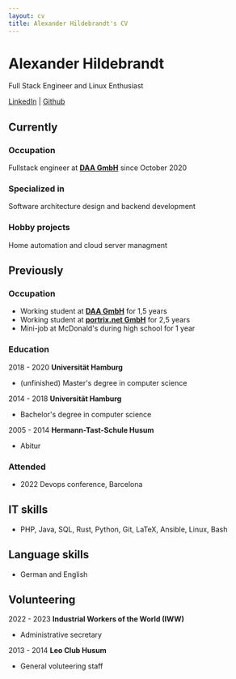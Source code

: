 ```yaml
---
layout: cv
title: Alexander Hildebrandt's CV
---
```

# Alexander Hildebrandt
Full Stack Engineer and Linux Enthusiast

<div id="webaddress">
<a href="https://www.linkedin.com/in/hildebro/">LinkedIn</a>
| <a href="http://github.com/hildebro">Github</a>
</div>

## Currently

### Occupation

Fullstack engineer at __[DAA GmbH](https://www.daa.net/)__ since October 2020

### Specialized in

Software architecture design and backend development

### Hobby projects

Home automation and cloud server managment


## Previously

### Occupation

- Working student at __[DAA GmbH](https://www.daa.net/)__ for 1,5 years
- Working student at __[portrix.net GmbH](https://portrix.net/ceemes/de/home/)__ for 2,5 years
- Mini-job at McDonald's during high school for 1 year

### Education

2018 - 2020 __Universität Hamburg__

- (unfinished) Master's degree in computer science

2014 - 2018 __Universität Hamburg__

- Bachelor's degree in computer science

2005 - 2014 __Hermann-Tast-Schule Husum__

- Abitur


### Attended

- 2022 Devops conference, Barcelona


## IT skills

- PHP, Java, SQL, Rust, Python, Git, LaTeX, Ansible, Linux, Bash


## Language skills

- German and English


## Volunteering

2022 - 2023 __Industrial Workers of the World (IWW)__ 

- Administrative secretary


2013 - 2014 __Leo Club Husum__

- General voluteering staff


<!-- ### Footer

Last updated: March 2023 -->


